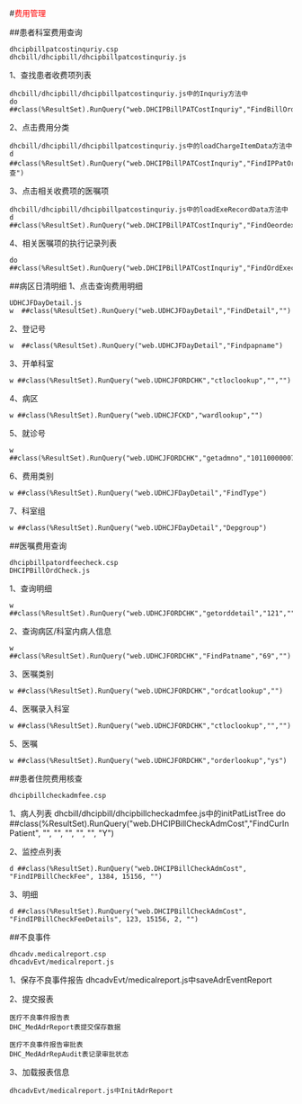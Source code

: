 #<font color=red>费用管理</font>

##患者科室费用查询

	dhcipbillpatcostinquriy.csp   
	dhcbill/dhcipbill/dhcipbillpatcostinquriy.js

1、查找患者收费项列表

	dhcbill/dhcipbill/dhcipbillpatcostinquriy.js中的Inquriy方法中
	do ##class(%ResultSet).RunQuery("web.DHCIPBillPATCostInquriy","FindBillOrderDetail","264630","","","3.110","7")

2、点击费用分类

	dhcbill/dhcipbill/dhcipbillpatcostinquriy.js中的loadChargeItemData方法中
	d ##class(%ResultSet).RunQuery("web.DHCIPBillPATCostInquriy","FindIPPatOrderDetail","","","","1.110","148","检查")

3、点击相关收费项的医嘱项

	dhcbill/dhcipbill/dhcipbillpatcostinquriy.js中的loadExeRecordData方法中
	d ##class(%ResultSet).RunQuery("web.DHCIPBillPATCostInquriy","FindOeordexecFee","27||9","","","3.110","264630")

4、相关医嘱项的执行记录列表

	do ##class(%ResultSet).RunQuery("web.DHCIPBillPATCostInquriy","FindOrdExecInfo","3316||2,3316||27","")



##病区日清明细
1、点击查询费用明细

	UDHCJFDayDetail.js
	w  ##class(%ResultSet).RunQuery("web.UDHCJFDayDetail","FindDetail","")

2、登记号

	w  ##class(%ResultSet).RunQuery("web.UDHCJFDayDetail","Findpapname")

3、开单科室

	w ##class(%ResultSet).RunQuery("web.UDHCJFORDCHK","ctloclookup","","")

4、病区

	w ##class(%ResultSet).RunQuery("web.UDHCJFCKD","wardlookup","")

5、就诊号

	w ##class(%ResultSet).RunQuery("web.UDHCJFORDCHK","getadmno","101100000079","")

6、费用类别

	w ##class(%ResultSet).RunQuery("web.UDHCJFDayDetail","FindType")

7、科室组

	w ##class(%ResultSet).RunQuery("web.UDHCJFDayDetail","Depgroup")




##医嘱费用查询

	dhcipbillpatordfeecheck.csp
	DHCIPBillOrdCheck.js

1、查询明细

	w ##class(%ResultSet).RunQuery("web.UDHCJFORDCHK","getorddetail","121","","","","","","","0","","","","I")

2、查询病区/科室内病人信息

	w ##class(%ResultSet).RunQuery("web.UDHCJFORDCHK","FindPatname","69","")

3、医嘱类别

	w ##class(%ResultSet).RunQuery("web.UDHCJFORDCHK","ordcatlookup","")

4、医嘱录入科室

	w ##class(%ResultSet).RunQuery("web.UDHCJFORDCHK","ctloclookup","","")

5、医嘱

	w ##class(%ResultSet).RunQuery("web.UDHCJFORDCHK","orderlookup","ys")
	

##患者住院费用核查

	dhcipbillcheckadmfee.csp

1、病人列表
	dhcbill/dhcipbill/dhcipbillcheckadmfee.js中的initPatListTree
	do ##class(%ResultSet).RunQuery("web.DHCIPBillCheckAdmCost","FindCurInPatient", "", "", "", "", "", "Y")

2、监控点列表

	d ##class(%ResultSet).RunQuery("web.DHCIPBillCheckAdmCost", "FindIPBillCheckFee", 1384, 15156, "")

3、明细

	d ##class(%ResultSet).RunQuery("web.DHCIPBillCheckAdmCost", "FindIPBillCheckFeeDetails", 123, 15156, 2, "")
	




##不良事件

	dhcadv.medicalreport.csp
	dhcadvEvt/medicalreport.js

1、保存不良事件报告
	dhcadvEvt/medicalreport.js中saveAdrEventReport

2、提交报表

	医疗不良事件报告表
	DHC_MedAdrReport表提交保存数据

	医疗不良事件报告审批表
	DHC_MedAdrRepAudit表记录审批状态

3、加载报表信息

	dhcadvEvt/medicalreport.js中InitAdrReport

